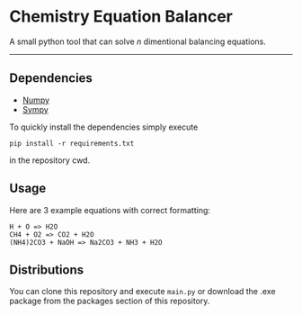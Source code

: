 # Chemistry Equation Balancer
 A small python tool that can solve *n* dimentional balancing equations.
***
## Dependencies
 - [Numpy](https://numpy.org/)
 - [Sympy](https://www.sympy.org/en/index.html)
 
 To quickly install the dependencies simply execute
 ```
 pip install -r requirements.txt
 ```
 in the repository cwd.

## Usage
Here are 3 example equations with correct formatting:
```
H + O => H2O
CH4 + O2 => CO2 + H2O
(NH4)2CO3 + NaOH => Na2CO3 + NH3 + H2O
```

## Distributions
You can clone this repository and execute ```main.py``` or download the .exe package from the packages section of this repository.
